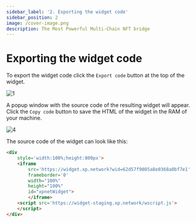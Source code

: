 ```yaml
---
sidebar_label: '2. Exporting the widget code'
sidebar_position: 2
image: /cover-image.png
description: The Most Powerful Multi-Chain NFT bridge
---
```


# Exporting the widget code

To export the widget code click the `Export code` button at the top of the widget.

![1](/img/widget2/1.png)

A popup window with the source code of the resulting widget will appear. Click the `Copy code` button to save the HTML of the widget in the RAM of your machine.

![4](/img/widget2/4.png)

The source code of the widget can look like this:
```html
<div 
    style='width:100%;height:800px'>
    <iframe 
        src='https://widget.xp.network?wid=62d57f9085a8e0368a0bf7e1' 
        frameborder='0'  
        width="100%" 
        height="100%" 
        id="xpnetWidget">
        </iframe>
    <script src='https://widget-staging.xp.network/wscript.js'>
    </script>
</div>
```